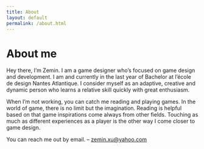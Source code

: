 ```yaml
---
title: About
layout: default 
permalink: /about.html
---
```


# About me
Hey there, I’m Zemin.
I am a game designer who’s focused on game design and development. I am and currently in the last year of Bachelor at l’école de design Nantes Atlantique. I consider myself as an adaptive, creative and dynamic person who learns a relative skill quickly with great enthusiasm.

When I’m not working, you can catch me reading and playing games. In the world of game, there is no limit but the imagination. Reading is helpful based on that game inspirations come always from other fields. Touching as much as different experiences as a player is the other way I come closer to game design.

You can reach me out by email. – zemin.xu@yahoo.com
